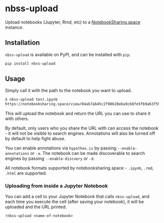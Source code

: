 # nbss-upload

Upload notebooks (Jupyter, Rmd, etc) to a [NotebookSharing.space](https://notebooksharing.space)
instance.

## Installation

`nbss-upload` is available on PyPI, and can be installed with `pip`.

```bash
pip install nbss-upload
```

## Usage

Simply call it with the path to the notebook you want to upload.

```bash
$ nbss-upload test.ipynb
https://notebooksharing.space/view/04ab7ab45c2f08628eba9cb8fe5fb9a63f5961d5dfce622b9e26974ddc138916
```

This will upload the notebook and return the URL you can use to share it with others.

By default, only users who you share the URL with can access the notebook - it will
not be visible to search engines. Annotations will also be turned off by default to
help fight abuse.

You can enable annotations via `hypothes.is` by passing `--enable-annotations` or `-a`.
The notebook can be made discoverable to search engines by passing `--enable-discvery`
or `-d`.

All notebook formats supported by notebooksharing.space - `.ipynb`, `.rmd`, `.html`
are supported.

### Uploading from inside a Jupyter Notebook

You can add a cell to your Jupyter Notebook that calls `nbss-upload`, and each
time you execute the cell (after saving your notebook), it will be uploaded and the
URL printed.

```
!nbss-upload <name-of-notebook>
```